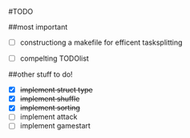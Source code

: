 #TODO

##most important

- [ ] constructiong a makefile for efficent tasksplitting
- [ ] compelting TODOlist


##other stuff to do!

- [x] ~~implement struct type~~
- [x] ~~implement shuffle~~
- [x] ~~implement sorting~~
- [ ] implement attack
- [ ] implement gamestart 